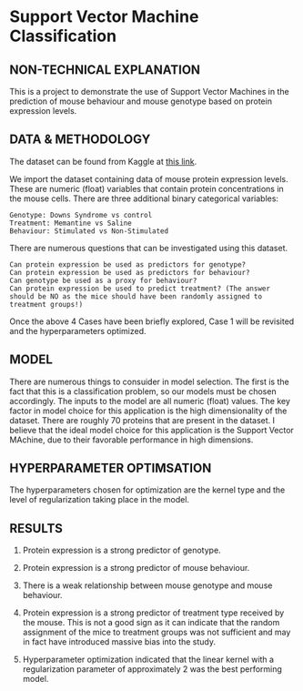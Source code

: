 # Support Vector Machine Classification


## NON-TECHNICAL EXPLANATION
This is a project to demonstrate the use of Support Vector Machines in the prediction of mouse behaviour and mouse genotype based on protein expression levels. 


## DATA & METHODOLOGY
The dataset can be found from Kaggle at [this link](https://www.kaggle.com/datasets/ruslankl/mice-protein-expression).

We import the dataset containing data of mouse protein expression levels. These are numeric (float) variables that contain protein concentrations in the mouse cells. There are three additional binary categorical variables:

    Genotype: Downs Syndrome vs control
    Treatment: Memantine vs Saline
    Behaviour: Stimulated vs Non-Stimulated

There are numerous questions that can be investigated using this dataset.

    Can protein expression be used as predictors for genotype?
    Can protein expression be used as predictors for behaviour?
    Can genotype be used as a proxy for behaviour?
    Can protein expression be used to predict treatment? (The answer should be NO as the mice should have been randomly assigned to treatment groups!)

Once the above 4 Cases have been briefly explored, Case 1 will be revisited and the hyperparameters optimized.

## MODEL 
There are numerous things to consuider in model selection. The first is the fact that this is a classification problem, so our models must be chosen accordingly. The inputs to the model are all numeric (float) values. The key factor in model choice for this application is the high dimensionality of the dataset. There are roughly 70 proteins that are present in the dataset. I believe that the ideal model choice for this application is the Support Vector MAchine, due to their favorable performance in high dimensions.

## HYPERPARAMETER OPTIMSATION
The hyperparameters chosen for optimization are the kernel type and the level of regularization taking place in the model.

## RESULTS

1. Protein expression is a strong predictor of genotype.
2. Protein expression is a strong predictor of mouse behaviour.
3. There is a weak relationship between mouse genotype and mouse behaviour.
4. Protein expression is a strong predictor of treatment type received by the mouse. This is not a good sign as it can indicate that the random assignment of the mice to treatment groups was not sufficient and may in fact have introduced massive bias into the study.

5. Hyperparameter optimization indicated that the linear kernel with a regularization parameter of approximately 2 was the best performing model.



